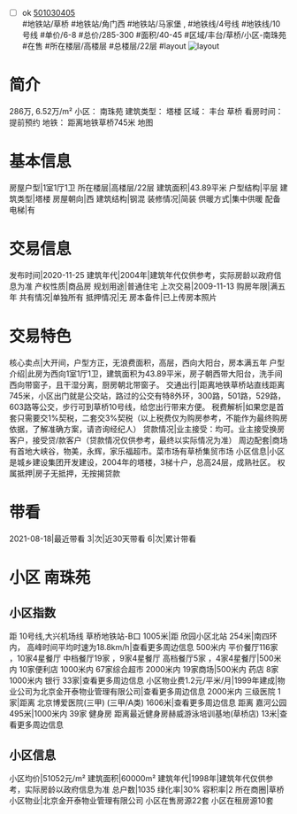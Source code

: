 - [ ] ok [501030405](https://bj.5i5j.com/ershoufang/501030405.html)  
 #地铁站/草桥 #地铁站/角门西 #地铁站/马家堡 ,  #地铁线/4号线 #地铁线/10号线
#单价/6-8 #总价/285-300 #面积/40-45   #区域/丰台/草桥/小区-南珠苑 #在售 #所在楼层/高楼层 #总楼层/22层 #layout 
![layout](http://image2a.5i5j.com/scm/HOUSE_CUSTOMER/b60eb8e32f77416597201da40640c7d9.jpg_P5.jpg) 
# 简介 
 286万,  6.52万/m² 
小区： 南珠苑
建筑类型： 塔楼
区域： 丰台 草桥
看房时间： 提前预约
地铁： 距离地铁草桥745米 地图
# 基本信息 
 房屋户型|1室1厅1卫
所在楼层|高楼层/22层
建筑面积|43.89平米
户型结构|平层
建筑类型|塔楼
房屋朝向|西
建筑结构|钢混
装修情况|简装
供暖方式|集中供暖
配备电梯|有
# 交易信息 
 发布时间|2020-11-25
建筑年代|2004年|建筑年代仅供参考，实际房龄以政府信息为准
产权性质|商品房
规划用途|普通住宅
上次交易|2009-11-13
购房年限|满五年
共有情况|单独所有
抵押情况|无
房本备件|已上传房本照片
# 交易特色 
 核心卖点|大开间，户型方正，无浪费面积，高层，西向大阳台，房本满五年
户型介绍|此房为西向1室1厅1卫，建筑面积为43.89平米，房子朝西带大阳台，洗手间西向带窗子，且干湿分离，厨房朝北带窗子。
交通出行|距离地铁草桥站直线距离745米，小区出门就是公交站，路过的公交有特8外环，300路，501路，529路，603路等公交，步行可到草桥10号线，给您出行带来方便。
税费解析|如果您是首套只需要交1%契税，二套交3%契税（以上税费仅为购房参考，不能作为最终购房依据，了解准确方案，请咨询经纪人）
贷款情况|业主接受：均可。业主接受换房客户，接受贷/款客户（贷款情况仅供参考，最终以实际情况为准）
周边配套|商场有首地大峡谷，物美，永辉，家乐福超市。菜市场有草桥集贸市场
小区信息|小区是城乡建设集团开发建设，2004年的塔楼，3梯十户，总高24层，成熟社区。
权属抵押|房子无抵押，无按揭贷款
# 带看 
 2021-08-18|最近带看	 3|次|近30天带看	 6|次|累计带看
# 小区 南珠苑
## 小区指数 
 距 10号线,大兴机场线 草桥地铁站-B口 1005米|距 欣园小区北站 254米|南四环内， 高峰时间平均时速为18.8km/h|查看更多周边信息
500米内 平价餐厅116家 ，10家4星餐厅
中档餐厅19家 ，9家4星餐厅
高档餐厅5家 ，4家4星餐厅|500米内 10家便利店
1000米内 67家综合超市
2000米内 19家商场|500米内 药店 8家
1000米内 银行 33家|查看更多周边信息
小区物业费1.2元/平米/月|1999年建成|物业公司为北京金开泰物业管理有限公司|查看更多周边信息
2000米内 三级医院 1家|距离 北京博爱医院(三甲) (三甲/A类) 1606米|查看更多周边信息
距离 嘉河公园 495米|1000米内 39家 健身房
距离最近健身房赫威游泳培训基地(草桥店) 13米|查看更多周边信息
## 小区信息 
 小区均价|51052元/m²
建筑面积|60000m²
建筑年代|1998年|建筑年代仅供参考，实际房龄以政府信息为准
总户数|1035
绿化率|30%
容积率|2
所在商圈|草桥
小区物业|北京金开泰物业管理有限公司
小区在售房源22套
小区在租房源10套
